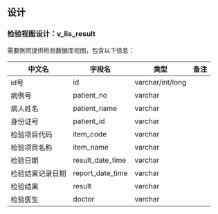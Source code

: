 ## 设计 ##


### 检验视图设计：v_lis_result

需要医院提供检验数据库视图，包含以下信息：

中文名|字段名|类型|备注
--|--|--|--|
id号|id|varchar/int/long|
病例号|patient_no|varchar|
病人姓名|patient_name|varchar|
身份证号|patient_id|varchar|
检验项目代码|item_code|varchar|
检验项目名称|item_name|varchar|
检验日期|result_date_time|varchar|
检验结果记录日期|report_date_time|varchar|
检验结果|result|varchar|
检验医生|doctor|varchar|


